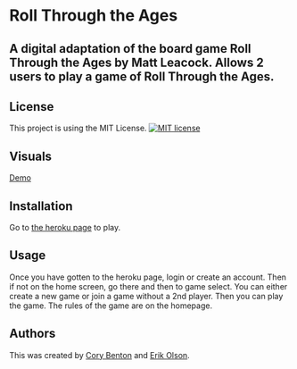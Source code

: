 # Roll Through the Ages
## A digital adaptation of the board game Roll Through the Ages by Matt Leacock.  Allows 2 users to play a game of Roll Through the Ages.

## License
This project is using the MIT License. [![MIT license](https://img.shields.io/badge/License-MIT-blue.svg)](https://lbesson.mit-license.org/)

## Visuals
[Demo](https://drive.google.com/file/d/18QZKdoOGtbq5g9e5EAE8nSLBN8ZNLk4o/view)

## Installation
Go to [the heroku page](https://peaceful-everglades-28565-b6ba6371ed9c.herokuapp.com/) to play.

## Usage
Once you have gotten to the heroku page, login or create an account.  Then if not on the home screen, go there and then to game select.  You can either create a new game or join a game without a 2nd player.  Then you can play the game.  The rules of the game are on the homepage.

## Authors
This was created by [Cory Benton](https://github.com/corybenton) and [Erik Olson](https://github.com/ErikAmerico).

